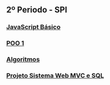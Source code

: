 ## 2º Periodo - SPI

### [JavaScript Básico](https://github.com/ArthurZ7/sistemas-para-internet/tree/main/2-periodo/js-basico)
###  [POO 1]()
###  [Algoritmos]()
###  [Projeto Sistema Web MVC e SQL]()

